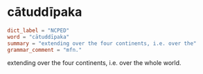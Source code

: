 # cātuddīpaka

``` toml
dict_label = "NCPED"
word = "cātuddīpaka"
summary = "extending over the four continents, i.e. over the"
grammar_comment = "mfn."
```

extending over the four continents, i.e. over the whole world.

